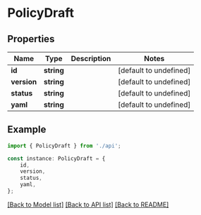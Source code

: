# PolicyDraft


## Properties

Name | Type | Description | Notes
------------ | ------------- | ------------- | -------------
**id** | **string** |  | [default to undefined]
**version** | **string** |  | [default to undefined]
**status** | **string** |  | [default to undefined]
**yaml** | **string** |  | [default to undefined]

## Example

```typescript
import { PolicyDraft } from './api';

const instance: PolicyDraft = {
    id,
    version,
    status,
    yaml,
};
```

[[Back to Model list]](../README.md#documentation-for-models) [[Back to API list]](../README.md#documentation-for-api-endpoints) [[Back to README]](../README.md)
